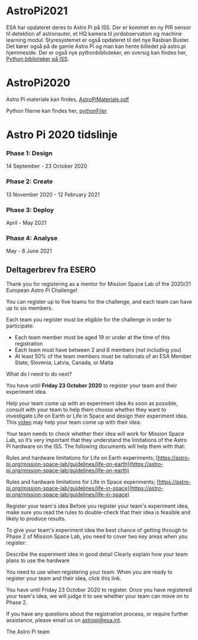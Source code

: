 # AstroPi2021
ESA har opdateret deres to Astro Pi på ISS. Der er kommet en ny PIR sensor til detektion af astronauter, et HQ kamera til jordobservation og machine learning modul. Styresystemet er også opdateret til det nye Rasbian Buster. Det kører også på de gamle Astro Pi og man kan hente billedet på astro.pi hjemmeside. Der er også nye pythonbiblioteker, en oversig kan findes her, [Python biblioteker på ISS](https://projects.raspberrypi.org/en/projects/code-for-your-astro-pi-mission-space-lab-experiment/2).





# AstroPi2020

Astro Pi materiale kan findes, [AstroPiMateriale.pdf](AstroPiMateriale.pdf)

Python filerne kan findes her, [pythonFiler](pythonFiler)

#

# Astro Pi 2020 tidslinje

### Phase 1: Design
14 September - 23 October 2020
### Phase 2: Create
13 November 2020 - 12 February 2021
### Phase 3: Deploy
April - May 2021
### Phase 4: Analyse
May - 8 June 2021

## Deltagerbrev fra ESERO
Thank you for registering as a mentor for Mission Space Lab of the 2020/21 European Astro Pi Challenge!

You can register up to five teams for the challenge, and each team can have up to six members.

Each team you register must be eligible for the challenge in order to participate:

* Each team member must be aged 19 or under at the time of this registration
* Each team must have between 2 and 6 members (not including you)
* At least 50% of the team members must be nationals of an ESA Member State, Slovenia, Latvia, Canada, or Malta

What do I need to do next?

You have until **Friday 23 October 2020** to register your team and their experiment idea.

Help your team come up with an experiment idea
As soon as possible, consult with your team to help them choose whether they want to investigate Life on Earth or Life in Space and design their experiment idea. This [video](https://www.youtube.com/watch?v=aac5IUPddOk&t=41s) may help your team come up with their idea.

Your team needs to check whether their idea will work for Mission Space Lab, so it’s very important that they understand the limitations of the Astro Pi hardware on the ISS. The following documents will help them with that:

Rules and hardware limitations for Life on Earth experiments;
[https://astro-pi.org/mission-space-lab/guidelines/life-on-earth](https://astro-pi.org/mission-space-lab/guidelines/life-on-earth)

Rules and hardware limitations for Life in Space experiments;
[https://astro-pi.org/mission-space-lab/guidelines/life-in-space](https://astro-pi.org/mission-space-lab/guidelines/life-in-space)

Register your team's idea
Before you register your team's experiment idea, make sure you read the rules to double-check that their idea is feasible and likely to produce results.

To give your team's experiment idea the best chance of getting through to Phase 2 of Mission Space Lab, you need to cover two key areas when you register:

Describe the experiment idea in good detail
Clearly explain how your team plans to use the hardware

You need to use when registering your team. When you are ready to register your team and their idea, click this link.

You have until Friday 23 October 2020 to register. Once you have registered your team's idea, we will judge it to see whether your team can move on to Phase 2.

If you have any questions about the registration process, or require further assistance, please email us on astropi@esa.int.

The Astro Pi team
